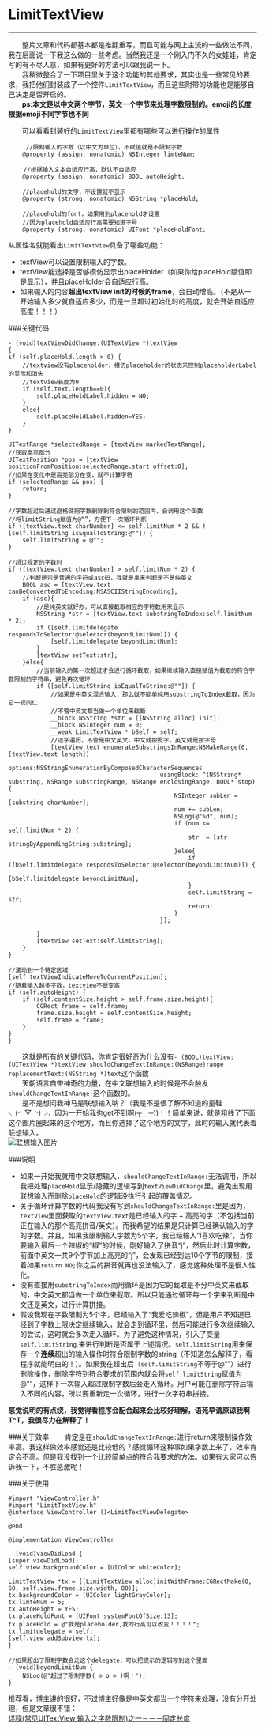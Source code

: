 # LimitTextView
------------------------
　　整片文章和代码都基本都是推翻重写，而且可能与网上主流的一些做法不同，我在后面说一下我这么做的一些考虑。当然我还是一个刚入门不久的女娃娃，肯定写的有不尽人意，如果有更好的方法可以跟我说一下。<br/>
　　我稍微整合了一下项目里关于这个功能的其他要求，其实也是一些常见的要求，我把他们封装成了一个控件`LimitTextView`，而且这些附带的功能也是能够自己决定是否开启的。<br/>
　　**ps:本文是以中文两个字节，英文一个字节来处理字数限制的。emoji的长度根据emoji不同字节也不同**<br/>

　　可以看看封装好的`LimitTextView`里都有哪些可以进行操作的属性<br/>
		 
		 //限制输入的字数（以中文为单位），不赋值就是不限制字数
		@property (assign, nonatomic) NSInteger limteNum; 
		
	　 　//根据输入文本自适应行高，默认不自适应    
		@property (assign, nonatomic) BOOL autoHeight; 
		
		//placehold的文字，不设置就不显示       
		@property (strong, nonatomic) NSString *placeHold;
		
		//placehold的font，如果用到placehold才设置
		//因为placehold自适应行高需要知道字号 
		@property (strong, nonatomic) UIFont *placeHoldFont;
		
从属性名就能看出`LimitTextView`具备了哪些功能：<br/>

* textView可以设置限制输入的字数。<br/>
* textView能选择是否够模仿显示出placeHolder（如果你给placeHold赋值即是显示），并且placeHolder会自适应行高。<br/>
* 如果输入的内容**超出textView init的时候的frame**，会自动增高。（不是从一开始输入多少就自适应多少，而是一旦超过初始化时的高度，就会开始自适应高度！！！）

###关键代码
		
	- (void)textViewDidChange:(UITextView *)textView
	{
    if (self.placeHold.length > 0) {
        //textview没有placeholder，模仿placeholder的状态来控制placeholderLabel的显示和消失
        //textview长度为0
        if (self.text.length==0){
            self.placeHoldLabel.hidden = NO;
        }
        else{
            self.placeHoldLabel.hidden=YES;
        }
    }
    
    UITextRange *selectedRange = [textView markedTextRange];
    //获取高亮部分
    UITextPosition *pos = [textView positionFromPosition:selectedRange.start offset:0];
    //如果在变化中是高亮部分在变，就不计算字符
    if (selectedRange && pos) {
        return;
    }
    
    //字数超过后通过退格键把字数删除到符合限制的范围内，会调用这个函数
    //将limitString赋值为@“”，方便下一次循环判断
    if ([textView.text charNumber] <= self.limitNum * 2 && ![self.limitString isEqualToString:@""])	{
        self.limitString = @"";
    }
    
    //超过规定的字数时
    if ([textView.text charNumber] > self.limitNum * 2) {
        //判断是否是普通的字符或asc码，我就是拿来判断是不是纯英文
        BOOL asc = [textView.text canBeConvertedToEncoding:NSASCIIStringEncoding];
        if (asc){
            //是纯英文就好办，可以直接截取相应的字符数用来显示
            NSString *str = [textView.text substringToIndex:self.limitNum * 2];
            if ([self.limitdelegate respondsToSelector:@selector(beyondLimitNum)]) {
                [self.limitdelegate beyondLimitNum];
            }
            [textView setText:str];
        }else{
            //当前输入的第一次超过才会进行循环截取，如果继续输入直接赋值为截取的符合字数限制的字符串，避免再次循环
            if ([self.limitString isEqualToString:@""]) {
                //如果是中英文混合输入，那么就不能单纯用substringToIndex截取，因为它一视同仁
                //不管中英文都当做一个单位来截断
                __block NSString *str = [[NSString alloc] init];
                __block NSInteger num = 0;
                __weak LimitTextView * bSelf = self;
                //逐字遍历，不管是中文英文，中文就按照字，英文就是按字母
                [textView.text enumerateSubstringsInRange:NSMakeRange(0, [textView.text length])
                                                  options:NSStringEnumerationByComposedCharacterSequences
                                               usingBlock: ^(NSString* substring, NSRange substringRange, NSRange enclosingRange, BOOL* stop) {
                                                   NSInteger subLen = [substring charNumber];
                                                   num += subLen;
                                                   NSLog(@"%d", num);
                                                   if (num <= self.limitNum * 2) {
                                                       str  = [str stringByAppendingString:substring];
                                                   }else{
                                                       if ([bSelf.limitdelegate respondsToSelector:@selector(beyondLimitNum)]) {
                                                           [bSelf.limitdelegate beyondLimitNum];
                                                       }
                                                       self.limitString = str;
                                                       return;
                                                   }
                                               }];

            }
            [textView setText:self.limitString];
        }
    }
    
    //滚动到一个特定区域
    [self textViewIndicateMoveToCurrentPosition];
    //随着输入越多字数，textview不断变高
    if (self.autoHeight) {
        if (self.contentSize.height > self.frame.size.height){
            CGRect frame = self.frame;
            frame.size.height = self.contentSize.height;
            self.frame = frame;
        }
    }
	}
	

　　这就是所有的关键代码，你肯定很好奇为什么没有`- (BOOL)textView:(UITextView *)textView shouldChangeTextInRange:(NSRange)range replacementText:(NSString *)text`这个函数<br/>
　　天朝语言自带神奇的力量，在中文联想输入的时候是不会触发` shouldChangeTextInRange:`这个函数的。<br/>
　　是不是想问我神马是联想输入呐？（我是不是很了解不知道的童鞋╮(╯▽╰)╭，因为一开始我也get不到啊(┬＿┬))！！简单来说，就是粗线了下面这个图片圈起来的这个地方，而且你选择了这个地方的文字，此时的输入就代表着联想输入。<br>
![联想输入图片](http://ac-3xs828an.clouddn.com/2e447b66f68ee6f6.png)<br/>

###说明
* 如果一开始我就用中文联想输入，`shouldChangeTextInRange:`无法调用，所以我把处理`placeHold`显示/隐藏的逻辑写到`textViewDidChange`里，避免出现用联想输入而删除`placeHold`的逻辑没执行引起的覆盖情况。
* 关于循环计算字数的代码我没有写到`shouldChangeTextInRange:`里是因为，`textView`里面获取的`textView.text`是已经输入的字 + 高亮的字（不包括当前正在输入的那个高亮拼音/英文）。而我希望的结果是只计算已经确认输入的字的字数。并且，如果我限制输入字数为5个字，我已经输入“I喜欢吃辣”，当你要输入最后一个辣椒的“椒”的时候，刚好输入了拼音“j”，然后此时计算字数，前面中英文一共9个字节加上高亮的“j”，会发现已经到达10个字节的限制，接着如果`return NO;`你之后的拼音就再也没法输入了，感觉这种处理不是很人性化。
* 没有直接用`substringToIndex`而用循环是因为它的截取是不分中英文来截取的，中文英文都当做一个单位来截取。所以只能通过循环每一个字来判断是中文还是英文，进行计算拼接。
* 假设我现在字数限制为5个字，已经输入了“我爱吃辣椒”，但是用户不知道已经到了字数上限决定继续输入，就会走到循环里，然后可能进行多次继续输入的尝试，这时就会多次走入循环。为了避免这种情况，引入了变量`self.limitString`,来进行判断是否属于上述情况。`self.limitString`用来保存一个**连续**超出的输入操作时符合限制字数的string（不知道怎么解释了，看程序就能明白的！）。如果我在超出后（`self.limitString`不等于@“”）进行删除操作，删除字符到符合要求的范围内就会将`self.limitString`赋值为@“”，这样下一次输入超过限制字数后会走入循环。用户可能在删除字符后输入不同的内容，所以要重新走一次循环，进行一次字符串拼接。

**感觉说明的有点绕，我觉得看程序会配合起来会比较好理解，语死早请原谅我啊T^T，我很尽力在解释了！**

###关于效率
　　肯定是在`shouldChangeTextInRange:`进行return来限制操作效率高。我这样做效率感觉还是比较低的？感觉循环这种事如果字数上来了，效率肯定会不高。但是我没找到一个比较简单点的符合我要求的方法。如果有大家可以告诉我一下，不胜感激呢！

###关于使用

	
	#import "ViewController.h"
	#import "LimitTextView.h"
	@interface ViewController ()<LimitTextViewDelegate>

	@end

	@implementation ViewController

	- (void)viewDidLoad {
    [super viewDidLoad];
    self.view.backgroundColor = [UIColor whiteColor];
    
    LimitTextView *tx = [[LimitTextView alloc]initWithFrame:CGRectMake(0, 60, self.view.frame.size.width, 80)];
    tx.backgroundColor = [UIColor lightGrayColor];
    tx.limteNum = 5;
    tx.autoHeight = YES;
    tx.placeHoldFont = [UIFont systemFontOfSize:13];
    tx.placeHold = @"我是placeholder,我的行高可以改变！！！！";
    tx.limitdelegate = self;
    [self.view addSubview:tx];
	}

	//如果超出了限制字数会走这个delegate，可以把提示的逻辑写到这个里面
	- (void)beyondLimitNum {
	    NSLog(@"超过了限制字数( ⊙ o ⊙ )啊！");
	}


推荐看，博主讲的很好，不过博主好像是中英文都当一个字符来处理，没有分开处理，但是文章很不错：<br/>
[详释(常见UITextView 输入之字数限制)之一－－－固定长度](http://blog.csdn.net/fengsh998/article/details/45421107)
　

